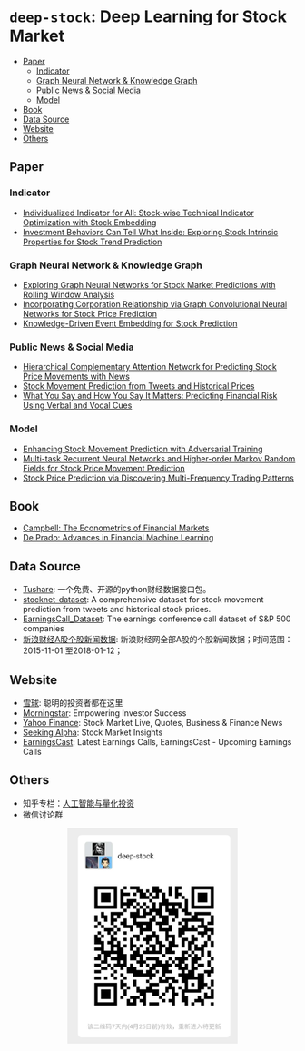 # `deep-stock`: Deep Learning for Stock Market <!-- omit in toc -->

- [Paper](#paper)
  - [Indicator](#indicator)
  - [Graph Neural Network & Knowledge Graph](#graph-neural-network--knowledge-graph)
  - [Public News & Social Media](#public-news--social-media)
  - [Model](#model)
- [Book](#book)
- [Data Source](#data-source)
- [Website](#website)
- [Others](#others)

## Paper
### Indicator
* [Individualized Indicator for All: Stock-wise Technical Indicator
Optimization with Stock Embedding](https://www.kdd.org/kdd2019/accepted-papers/view/individualized-indicator-for-all-stock-wise-technical-indicator-optimizatio)
* [Investment Behaviors Can Tell What Inside: Exploring Stock
Intrinsic Properties for Stock Trend Prediction](https://www.kdd.org/kdd2019/accepted-papers/view/investment-behaviors-can-tell-what-inside-exploring-stock-intrinsic-propert)

### Graph Neural Network & Knowledge Graph
* [Exploring Graph Neural Networks for Stock Market Predictions with Rolling Window Analysis](https://arxiv.org/abs/1909.10660)
* [Incorporating Corporation Relationship via Graph Convolutional Neural Networks for Stock Price Prediction](https://dl.acm.org/doi/pdf/10.1145/3269206.3269269)
* [Knowledge-Driven Event Embedding for Stock Prediction](https://www.aclweb.org/anthology/C16-1201)

### Public News & Social Media
* [Hierarchical Complementary Attention Network for Predicting Stock Price Movements with News](https://dl.acm.org/doi/pdf/10.1145/3269206.3269286)
* [Stock Movement Prediction from Tweets and Historical Prices](https://www.aclweb.org/anthology/P18-1183)
* [What You Say and How You Say It Matters: Predicting Financial Risk Using Verbal and Vocal Cues](https://www.aclweb.org/anthology/P19-1038)

### Model
* [Enhancing Stock Movement Prediction with Adversarial Training](https://www.ijcai.org/Proceedings/2019/0810.pdf)
* [Multi-task Recurrent Neural Networks and Higher-order Markov Random Fields for Stock Price Movement Prediction](https://www.kdd.org/kdd2019/accepted-papers/view/multi-task-recurrent-neural-network-and-higher-order-markov-random-fields-f)
* [Stock Price Prediction via Discovering Multi-Frequency Trading Patterns](http://www.eecs.ucf.edu/~gqi/publications/kdd2017_stock.pdf)


## Book
* [Campbell: The Econometrics of Financial Markets](https://link.zhihu.com/?target=https%3A//item.jd.com/1107212917.html)
* [De Prado: Advances in Financial Machine Learning](https://link.zhihu.com/?target=https%3A//item.jd.com/39205783211.html)


## Data Source
* [Tushare](http://tushare.org/): 一个免费、开源的python财经数据接口包。
* [stocknet-dataset](https://github.com/yumoxu/stocknet-dataset): A comprehensive dataset for stock movement prediction from tweets and historical stock prices.
* [EarningsCall_Dataset](https://github.com/GeminiLn/EarningsCall_Dataset): The earnings conference call dataset of S&P 500 companies
* [新浪财经A股个股新闻数据](https://opendata.pku.edu.cn/dataset.xhtml?persistentId=doi:10.18170/DVN/NL8XVL): 新浪财经网全部A股的个股新闻数据；时间范围：2015-11-01 至2018-01-12；

## Website
* [雪球](https://xueqiu.com/): 聪明的投资者都在这里
* [Morningstar](https://www.morningstar.com/): Empowering Investor Success
* [Yahoo Finance](http://finance.yahoo.com/): Stock Market Live, Quotes, Business & Finance News
* [Seeking Alpha](https://seekingalpha.com/): Stock Market Insights
* [EarningsCast](https://earningscast.com/): Latest Earnings Calls, EarningsCast - Upcoming Earnings Calls

## Others
* 知乎专栏：[人工智能与量化投资](https://zhuanlan.zhihu.com/intro-to-quant)
* 微信讨论群
<div  align="center">
<img src="./WeChat.jpg" width="300" alt="图片名称" align=center/>
</div>